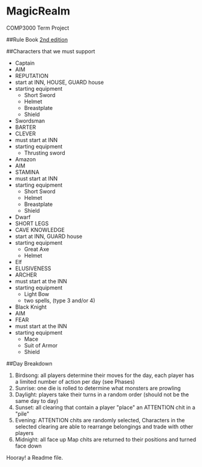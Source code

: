 # MagicRealm
COMP3000 Term Project

##Rule Book
[2nd edition](http://people.scs.carleton.ca/~jeanpier//304W15/magic%20realm/magicRealm2ed.pdf)

##Characters that we must support
* Captain
 * AIM
 * REPUTATION
 * start at INN, HOUSE, GUARD house
 * starting equipment
    * Short Sword
    * Helmet
    * Breastplate
    * Shield
* Swordsman
 * BARTER
 * CLEVER
 * must start at INN
 * starting equipment
    * Thrusting sword
* Amazon
 * AIM
 * STAMINA
 * must start at INN
 * starting equipment
    * Short Sword
    * Helmet
    * Breastplate
    * Shield
* Dwarf
 * SHORT LEGS
 * CAVE KNOWLEDGE
 *  start at INN, GUARD house
 * starting equipment
    * Great Axe
    * Helmet
* Elf
 * ELUSIVENESS
 * ARCHER
 * must start at the INN
 * starting equipment
    * Light Bow
    * two spells, (type 3 and/or 4)
* Black Knight
 * AIM
 * FEAR
 * must start at the INN
 * starting equipment
    * Mace
    * Suit of Armor
    * Shield

##Day Breakdown
1. Birdsong: all players determine their moves for the day, each player has a limited number of action per day (see Phases)
2. Sunrise: one die is rolled to determine what monsters are prowling
3. Daylight: players take their turns in a random order (should not be the same day to day)
4. Sunset: all clearing that contain a player "place" an ATTENTION chit in a "pile"
5. Evening: ATTENTION chits are randomly selected, Characters in the selected clearing are able to rearrange belongings and trade with other players
6. Midnight: all face up Map chits are returned to their positions and turned face down

Hooray! a Readme file.
